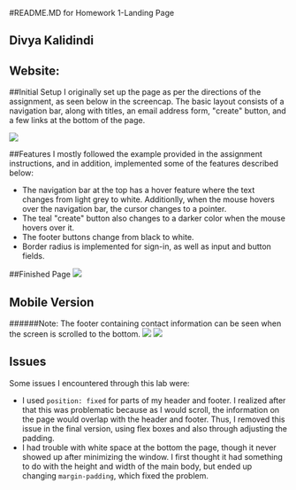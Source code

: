 #README.MD for Homework 1-Landing Page

## Divya Kalidindi
## Website:

##Initial Setup
I originally set up the page as per the directions of the assignment, as seen below in the screencap. The basic layout consists of a navigation bar, along with titles, an email address form, "create" button, and a few links at the bottom of the page.

![](http://i.imgur.com/5DvmrcZ.png)

##Features
I mostly followed the example provided in the assignment instructions, and in addition, implemented some of the features described below:

- The navigation bar at the top has a hover feature where the text changes 	from light grey to white. Additionlly, when the mouse hovers over the 	navigation bar, the cursor changes to a pointer.
- The teal "create" button also changes to a darker color when the mouse hovers over it.
- The footer buttons change from black to white.
- Border radius is implemented for sign-in, as well as input and button fields.

##Finished Page
![](http://i.imgur.com/L6IIQD9.png)

## Mobile Version
######Note: The footer containing contact information can be seen when the screen is scrolled to the bottom.
![](http://i.imgur.com/PnCRSdx.png?1)
![](http://i.imgur.com/f8uaSlj.png?1)


## Issues
Some issues I encountered through this lab were:

- I used `position: fixed` for parts of my header and footer. I realized after that this was problematic because as I would scroll, the information on the page would overlap with the header and footer. Thus, I removed this issue in the final version, using flex boxes and also through adjusting the padding.
- I had trouble with white space at the bottom the page, though it never showed up after minimizing the window. I first thought it had something to do with the height and width of the main body, but ended up changing `margin-padding`, which fixed the problem.
